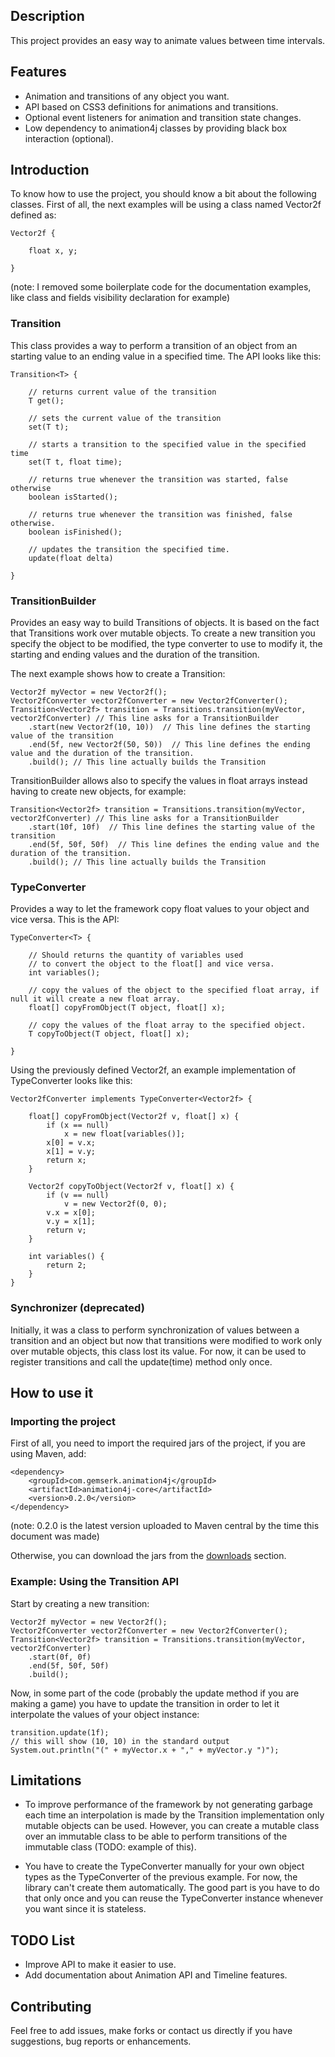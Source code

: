 Description
------------

This project provides an easy way to animate values between time intervals.

Features
------------

* Animation and transitions of any object you want.
* API based on CSS3 definitions for animations and transitions.
* Optional event listeners for animation and transition state changes.
* Low dependency to animation4j classes by providing black box interaction (optional).

Introduction
------------

To know how to use the project, you should know a bit about the following classes. First of all, the next examples will be using a class named Vector2f defined as:

	Vector2f {

		float x, y;
	
	}

(note: I removed some boilerplate code for the documentation examples, like class and fields visibility declaration for example)

### Transition<T>

This class provides a way to perform a transition of an object from an starting value to an ending value in a specified time. The API looks like this:

	Transition<T> {

		// returns current value of the transition
		T get(); 

		// sets the current value of the transition	
		set(T t); 

		// starts a transition to the specified value in the specified time
		set(T t, float time); 

		// returns true whenever the transition was started, false otherwise
		boolean isStarted();

		// returns true whenever the transition was finished, false otherwise.
		boolean isFinished();

		// updates the transition the specified time.
		update(float delta)

	}

### TransitionBuilder

Provides an easy way to build Transitions of objects. It is based on the fact that Transitions work over mutable objects. To create a new transition you specify the object to be modified, the type converter to use to modify it, the starting and ending values and the duration of the transition.

The next example shows how to create a Transition<Vector2f>:

	Vector2f myVector = new Vector2f();
	Vector2fConverter vector2fConverter = new Vector2fConverter();
	Transition<Vector2f> transition = Transitions.transition(myVector, vector2fConverter) // This line asks for a TransitionBuilder
		.start(new Vector2f(10, 10))  // This line defines the starting value of the transition
		.end(5f, new Vector2f(50, 50))  // This line defines the ending value and the duration of the transition.
		.build(); // This line actually builds the Transition

TransitionBuilder allows also to specify the values in float arrays instead having to create new objects, for example:

	Transition<Vector2f> transition = Transitions.transition(myVector, vector2fConverter) // This line asks for a TransitionBuilder
		.start(10f, 10f)  // This line defines the starting value of the transition
		.end(5f, 50f, 50f)  // This line defines the ending value and the duration of the transition.
		.build(); // This line actually builds the Transition

### TypeConverter

Provides a way to let the framework copy float values to your object and vice versa. This is the API:

	TypeConverter<T> {

		// Should returns the quantity of variables used 
		// to convert the object to the float[] and vice versa.
		int variables();

		// copy the values of the object to the specified float array, if null it will create a new float array.
		float[] copyFromObject(T object, float[] x);

		// copy the values of the float array to the specified object.
		T copyToObject(T object, float[] x);

	}

Using the previously defined Vector2f, an example implementation of TypeConverter<Vector2f> looks like this:

	Vector2fConverter implements TypeConverter<Vector2f> {
	
		float[] copyFromObject(Vector2f v, float[] x) {
			if (x == null) 
				x = new float[variables()];
			x[0] = v.x;
			x[1] = v.y;
			return x;
		}

		Vector2f copyToObject(Vector2f v, float[] x) {
			if (v == null)
				v = new Vector2f(0, 0);
			v.x = x[0];
			v.y = x[1];
			return v;
		}

		int variables() {
			return 2;
		}
	}



### Synchronizer (deprecated)

Initially, it was a class to perform synchronization of values between a transition and an object but now that transitions were modified to work only over mutable objects, this class lost its value. For now, it can be used to register transitions and call the update(time) method only once.

How to use it
------------

### Importing the project

First of all, you need to import the required jars of the project, if you are using Maven, add:

	<dependency>
		<groupId>com.gemserk.animation4j</groupId>
		<artifactId>animation4j-core</artifactId>
		<version>0.2.0</version>
	</dependency>

(note: 0.2.0 is the latest version uploaded to Maven central by the time this document was made)

Otherwise, you can download the jars from the [downloads](https://github.com/gemserk/animation4j/downloads) section.

### Example: Using the Transition API 

Start by creating a new transition:

	Vector2f myVector = new Vector2f();
	Vector2fConverter vector2fConverter = new Vector2fConverter();
	Transition<Vector2f> transition = Transitions.transition(myVector, vector2fConverter)
		.start(0f, 0f)
		.end(5f, 50f, 50f)
		.build();

Now, in some part of the code (probably the update method if you are making a game) you have to update the transition in order to let it interpolate the values of your object instance:
	
	transition.update(1f);
	// this will show (10, 10) in the standard output
	System.out.println("(" + myVector.x + "," + myVector.y ")");

Limitations
------------

* To improve performance of the framework by not generating garbage each time an interpolation is made by the Transition implementation only mutable objects can be used. However, you can create a mutable class over an immutable class to be able to perform transitions of the immutable class (TODO: example of this).

* You have to create the TypeConverter manually for your own object types as the TypeConverter<Vector2f> of the previous example. For now, the library can't create them automatically. The good part is you have to do that only once and you can reuse the TypeConverter instance whenever you want since it is stateless.

TODO List
------------

* Improve API to make it easier to use.
* Add documentation about Animation API and Timeline features.

Contributing
------------

Feel free to add issues, make forks or contact us directly if you have suggestions, bug reports or enhancements.

